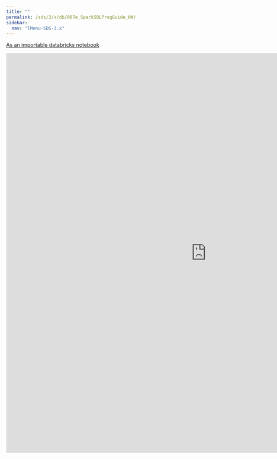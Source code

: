 ```yaml
---
title: ""
permalink: /sds/3/x/db/007e_SparkSQLProgGuide_HW/
sidebar:
  nav: "lMenu-SDS-3.x"
---
```


[As an importable databricks notebook](https://lamastex.github.io/scalable-data-science/sds/3/x/db/007e_SparkSQLProgGuide_HW.html)

<iframe src="https://lamastex.github.io/scalable-data-science/sds/3/x/db/007e_SparkSQLProgGuide_HW.html" width="1080" height="1080" frameborder="0"></iframe>
